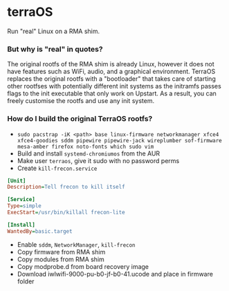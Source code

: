 # terraOS
Run "real" Linux on a RMA shim.

### But why is "real" in quotes?
The original rootfs of the RMA shim is already Linux, however it does not have features such as WiFi, audio, and a graphical environment. TerraOS replaces the original rootfs with a "bootloader" that takes care of starting other rootfses with potentially different init systems as the initramfs passes flags to the init executable that only work on Upstart. As a result, you can freely customise the rootfs and use any init system.

### How do I build the original TerraOS rootfs?
- `sudo pacstrap -iK <path> base linux-firmware networkmanager xfce4 xfce4-goodies sddm pipewire pipewire-jack wireplumber sof-firmware mesa-amber firefox noto-fonts which sudo vim`
- Build and install `systemd-chromiumos` from the AUR
- Make user `terraos`, give it sudo with no password perms
- Create `kill-frecon.service`
```ini
[Unit]
Description=Tell frecon to kill itself

[Service]
Type=simple
ExecStart=/usr/bin/killall frecon-lite

[Install]
WantedBy=basic.target
```
- Enable `sddm`, `NetworkManager`, `kill-frecon`
- Copy firmware from RMA shim
- Copy modules from RMA shim
- Copy modprobe.d from board recovery image
- Download iwlwifi-9000-pu-b0-jf-b0-41.ucode and place in firmware folder
